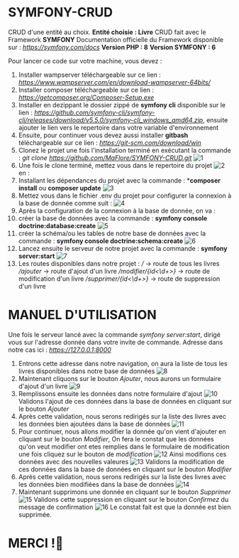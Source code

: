 # SYMFONY-CRUD
CRUD d'une entité au choix. **Entité choisie : Livre**
CRUD fait avec le Framework **SYMFONY**
Documentation officielle du Framework disponible sur : *https://symfony.com/docs*
**Version PHP : 8** 
**Version SYMFONY : 6**

Pour lancer ce code sur votre machine, vous devez :
1. Installer wampserver téléchargeable sur ce lien : *https://www.wampserver.com/en/download-wampserver-64bits/*
2. Installer composer téléchargeable sur ce lien : *https://getcomposer.org/Composer-Setup.exe*
3. Installer en dezippant le dossier zippé de **symfony cli** disponible sur le lien : *https://github.com/symfony-cli/symfony-cli/releases/download/v5.5.0/symfony-cli_windows_amd64.zip*, ensuite ajouter le lien vers le repertoire dans votre variable d'environnement
4. Ensuite, pour continuer vous devez aussi installer **gitbash** téléchargeable sur ce lien : *https://git-scm.com/download/win*
5. Clonez le projet une fois l'installation terminé en exécutant la commande : 
*git clone https://github.com/MaFlore/SYMFONY-CRUD.git* ![1](https://github.com/MaFlore/SYMFONY-CRUD/blob/main/git-clone.png)
6. Une fois le clone terminé, mettez vous dans le repertoire du projet ![2](https://github.com/MaFlore/SYMFONY-CRUD/blob/main/repertoire-symfony-crud.png) en :
7. Installant les dépendances du projet avec la commande : ***composer install** ou **composer update** ![3](https://github.com/MaFlore/SYMFONY-CRUD/blob/main/composer-install.png)
8. Mettez vous dans le fichier .env du projet pour configurer la connexion à la base de donnée comme suit : ![4](https://github.com/MaFlore/SYMFONY-CRUD/blob/main/env.png)
9. Après la configuration de la connexion à la base de donnée, on va :
10. créer la base de données avec la commande : **symfony console doctrine:database:create** ![5](https://github.com/MaFlore/SYMFONY-CRUD/blob/main/generate-database.png)
11. créer la schéma/ou les tables de notre base de données avec la commande : **symfony console doctrine:schema:create** ![6](https://github.com/MaFlore/SYMFONY-CRUD/blob/main/generate-table.png)
12. Lancez ensuite le serveur de notre projet avec la commande : **symfony server:start** ![7](https://github.com/MaFlore/SYMFONY-CRUD/blob/main/launch-server.png)
13. Les routes disponibles dans notre projet : 
    */* -> route de tous les livres
    */ajouter* -> route d'ajout d'un livre
    */modifier/{id<\d+>}* -> route de modification d'un livre
    */supprimer/{id<\d+>}* -> route de suppression d'un livre

# MANUEL D'UTILISATION

Une fois le serveur lancé avec la commande *symfony server:start*, dirigé vous sur l'adresse donnée dans votre invite de commande.
Adresse dans notre cas ici : *https://127.0.0.1:8000*
1. Entrons cette adresse dans notre navigation, on aura la liste de tous les livres disponibles dans notre base de données
![8](https://github.com/MaFlore/SYMFONY-CRUD/blob/main/livres.png)
2. Maintenant cliquons sur le bouton *Ajouter*, nous aurons un formulaire d'ajout d'un livre
![9](https://github.com/MaFlore/SYMFONY-CRUD/blob/main/ajouter.png)
3. Remplissons ensuite les données dans notre formulaire d'ajout
![10](https://github.com/MaFlore/SYMFONY-CRUD/blob/main/donnees-ajoutees.png)
Validons l'ajout de ces données dans la base de données en cliquant sur le bouton *Ajouter*
4. Après cette validation, nous serons redirigés sur la liste des livres avec les données bien ajoutées dans la base de données
![11](https://github.com/MaFlore/SYMFONY-CRUD/blob/main/livres-2.png)
5. Pour continuer, nous allons modifier la donnée qu'on vient d'ajouter en cliquant sur le bouton *Modifier*,
On fera le constat que les données qu'on veut modifier ont etes remplies dans le formulaire de modification une fois cliquez sur le bouton de *modification*
![12](https://github.com/MaFlore/SYMFONY-CRUD/blob/main/modifier-livre.png)
Ainsi modifions ces données avec des nouvelles valeures
![13](https://github.com/MaFlore/SYMFONY-CRUD/blob/main/modification.png)
Validons la modification de ces données dans la base de données en cliquant sur le bouton *Modifier*
6. Après cette validation, nous serons redirigés sur la liste des livres avec les données bien modifiées dans la base de données
![14](https://github.com/MaFlore/SYMFONY-CRUD/blob/main/livres-3.png)
7. Maintenant supprimons une donnée en cliquant sur le bouton *Supprimer*
![15](https://github.com/MaFlore/SYMFONY-CRUD/blob/main/suppression.png)
Validons cette suppression en cliquant sur le bouton *Confirmez* du message de confirmation
![16](https://github.com/MaFlore/SYMFONY-CRUD/blob/main/suppression-1.png)
Le constat fait est que la donnée est bien supprimée.

# MERCI !👊
